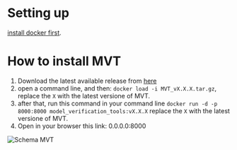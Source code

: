 # Setting up
[install docker first](https://docs.docker.com/engine/install/).

# How to install MVT

1. Download the latest available release from [here](https://github.com/COMBINE-Group/docker_verify/releases)
2. open a command line, and then: `docker load -i MVT_vX.X.X.tar.gz`, replace the `X` with the latest versione of MVT.
3. after that, run this command in your command line `docker run -d -p 8000:8000 model_verification_tools:vX.X.X` replace the `X` with the latest versione of MVT.
4. Open in your browser this link: 0.0.0.0:8000


![Schema MVT](https://user-images.githubusercontent.com/4471950/131531984-0b28ae13-f8da-49e8-aa9f-6d71692706ec.jpg)

